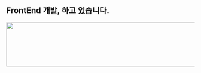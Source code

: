 ## FrontEnd 개발, 하고 있습니다.

<a href="https://github.com/devxb/gitanimals">
  <img
    src="https://render.gitanimals.org/lines/Defor721?pet-id=643079989587054681"
    width="600"
    height="120"
  />
</a>
  
